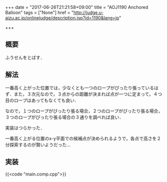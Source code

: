 +++
date = "2017-06-26T21:21:58+09:00"
title = "AOJ1190 Anchored Balloon"
tags = ["None"]
href = "http://judge.u-aizu.ac.jp/onlinejudge/description.jsp?id=1190&lang=jp"

+++

<!--more-->

## 概要

ふうせんをとばす．

## 解法

一番高く上がった位置では，少なくとも一つのロープがぴったり張っているはず．また，３次元なので，３点からの距離が決まれば点が一つに定まって，４つ目のロープはあってもなくても良い．

なので，１つのロープがぴったり張る場合，２つのロープがぴったり張る場合，３つのロープがぴったり張る場合の３通りを調べれば良い．

実装はつらかった．

一番高く上がる位置のx-y平面での候補点が決められるようで，各点で高さを２分探索するのが賢いようだった...

## 実装

{{<code "main.comp.cpp">}}